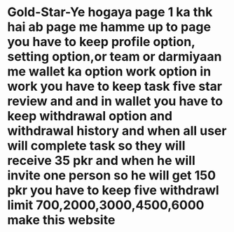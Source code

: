 # Gold-Star-Ye hogaya page 1 ka thk hai ab page me hamme up to page you have to keep profile option, setting option,or team or darmiyaan me wallet ka option work option in work you have to keep task five star review and and in wallet you have to keep withdrawal option and withdrawal history and when all user will complete task so they will receive 35 pkr and when he  will invite one person so he will get 150 pkr you have to keep five  withdrawl limit 700,2000,3000,4500,6000 make this website

